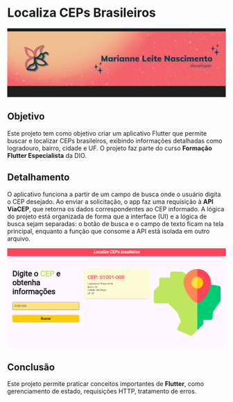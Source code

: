 # Localiza CEPs Brasileiros
![Banner personalizado](assets/banner.png)

## Objetivo
Este projeto tem como objetivo criar um aplicativo Flutter que permite buscar e localizar CEPs brasileiros, exibindo informações detalhadas como logradouro, bairro, cidade e UF. O projeto faz parte do curso **Formação Flutter Especialista** da DIO.

## Detalhamento

O aplicativo funciona a partir de um campo de busca onde o usuário digita o CEP desejado. Ao enviar a solicitação, o app faz uma requisição à **API ViaCEP**, que retorna os dados correspondentes ao CEP informado. A lógica do projeto está organizada de forma que a interface (UI) e a lógica de busca sejam separadas: o botão de busca e o campo de texto ficam na tela principal, enquanto a função que consome a API está isolada em outro arquivo.

![Demonstração de uso](assets/exemplo_cep.png)

## Conclusão
Este projeto permite praticar conceitos importantes de **Flutter**, como gerenciamento de estado, requisições HTTP, tratamento de erros.
